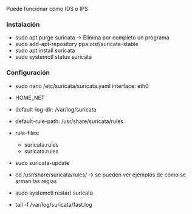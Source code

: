 Puede funcionar como IDS o IPS

### Instalación

- sudo apt purge suricata -> Elimina por completo un programa
- sudo add-apt-repository ppa:oisf/suricata-stable
- sudo apt install suricata
- sudo systemctl status suricata

### Configuración

- sudo nano /etc/suricata/suricata.yaml
interface: eth0

- HOME_NET
- default-log-dir: /var/log/suricata
- default-rule-path:  /usr/share/suricata/rules
- rule-files: 
	- suricata.rules
	- suricata.rules 

- sudo suricata-update
- cd /usr/share/suricata/rules/   -> se pueden ver ejemplos de cómo se arman las reglas
- sudo systemctl restart suricata
- tail -f /var/log/suricata/fast.log